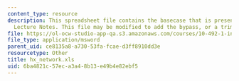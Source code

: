 ```yaml
---
content_type: resource
description: This spreadsheet file contains the basecase that is presented in the
  Lecture Notes. This file may be modified to add the bypass, or a trim heat exchanger.
file: https://ol-ocw-studio-app-qa.s3.amazonaws.com/courses/10-492-1-integrated-chemical-engineering-topics-i-process-control-by-design-fall-2004/6ba4821c57eca3a48b13e49b4e82ebf5_hx_network.xls
file_type: application/msword
parent_uid: ce8135a8-a730-53fa-fcae-d3ff8910dd3e
resourcetype: Other
title: hx_network.xls
uid: 6ba4821c-57ec-a3a4-8b13-e49b4e82ebf5
---
```

